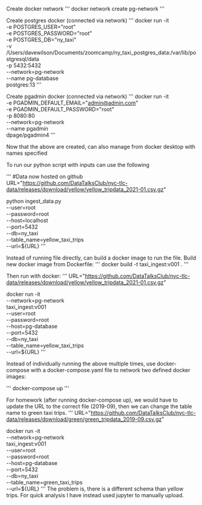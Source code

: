 Create docker network
'''
docker network create pg-network
'''

Create postgres docker (connected via network)
'''
docker run -it \
    -e POSTGRES_USER="root" \
    -e POSTGRES_PASSWORD="root" \
    -e POSTGRES_DB="ny_taxi" \
    -v /Users/davewilson/Documents/zoomcamp/ny_taxi_postgres_data:/var/lib/postgresql/data \
    -p 5432:5432 \
    --network=pg-network \
    --name pg-database \
    postgres:13
'''

Create pgadmin docker (connected via network)
'''
docker run -it \
    -e PGADMIN_DEFAULT_EMAIL="admin@admin.com" \
    -e PGADMIN_DEFAULT_PASSWORD="root" \
    -p 8080:80 \
    --network=pg-network \
    --name pgadmin \
    dpage/pgadmin4
'''

Now that the above are created, can also manage from docker desktop with names specified

To run our python script with inputs can use the following

'''
#Data now hosted on github
URL="https://github.com/DataTalksClub/nyc-tlc-data/releases/download/yellow/yellow_tripdata_2021-01.csv.gz"

python ingest_data.py \
    --user=root \
    --password=root \
    --host=localhost \
    --port=5432 \
    --db=ny_taxi \
    --table_name=yellow_taxi_trips \
    --url=${URL}
'''

Instead of running file directly, can build a docker image to run the file. Build new docker image from Dockerfile:
'''
docker build -t taxi_ingest:v001 .
'''

Then run with docker:
'''
URL="https://github.com/DataTalksClub/nyc-tlc-data/releases/download/yellow/yellow_tripdata_2021-01.csv.gz"

docker run -it \
    --network=pg-network \
    taxi_ingest:v001 \
        --user=root \
        --password=root \
        --host=pg-database \
        --port=5432 \
        --db=ny_taxi \
        --table_name=yellow_taxi_trips \
        --url=${URL}
'''

Instead of individually running the above multiple times, use docker-compose with a docker-compose.yaml file to network two defined docker images:

'''
docker-compose up
'''

For homework (after running docker-compose up), we would have to update the URL to the correct file (2019-09), then we can change the table name to green taxi trips.
'''
URL="https://github.com/DataTalksClub/nyc-tlc-data/releases/download/green/green_tripdata_2019-09.csv.gz"

docker run -it \
    --network=pg-network \
    taxi_ingest:v001 \
        --user=root \
        --password=root \
        --host=pg-database \
        --port=5432 \
        --db=ny_taxi \
        --table_name=green_taxi_trips \
        --url=${URL}
'''
The problem is, there is a different schema than yellow trips. For quick analysis I have instead used jupyter to manually upload.